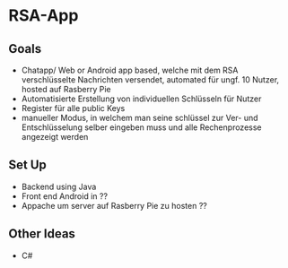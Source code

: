 # RSA-App

## Goals

- Chatapp/ Web or Android app based, welche mit dem RSA verschlüsselte Nachrichten versendet, automated für ungf. 10 Nutzer, hosted auf Rasberry Pie
- Automatisierte Erstellung von individuellen Schlüsseln für Nutzer
- Register für alle public Keys
- manueller Modus, in welchem man seine schlüssel zur Ver- und Entschlüsselung selber eingeben muss und alle Rechenprozesse angezeigt werden

## Set Up

- Backend using Java
- Front end Android in ??
- Appache um server auf Rasberry Pie zu hosten ??

## Other Ideas

- C#
